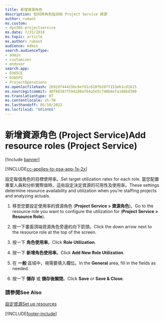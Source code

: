 ```yaml
---
title: 新增資源角色
description: 如何將角色指派給 Project Service 資源
author: rumant
ms.custom:
- dyn365-projectservice
ms.date: 7/31/2018
ms.topic: article
ms.author: rumant
audience: Admin
search.audienceType:
- admin
- customizer
- enduser
search.app:
- D365CE
- D365PS
- ProjectOperations
ms.openlocfilehash: 2b92df44415bc6efd1c610fb26ff153eb1cd1615
ms.sourcegitcommit: 40f68387f594180af64a5e5c748b6efa188bd300
ms.translationtype: HT
ms.contentlocale: zh-TW
ms.lasthandoff: 05/10/2021
ms.locfileid: "6014466"
---
```

# <a name="add-resource-roles-project-service"></a><span data-ttu-id="6dc01-103">新增資源角色 (Project Service)</span><span class="sxs-lookup"><span data-stu-id="6dc01-103">Add resource roles (Project Service)</span></span>

[!include [banner](../includes/psa-now-project-operations.md)]

[!INCLUDE[cc-applies-to-psa-app-1x-2x](../includes/cc-applies-to-psa-app-1x-2x.md)]

<span data-ttu-id="6dc01-104">設定每個角色的目標使用率。</span><span class="sxs-lookup"><span data-stu-id="6dc01-104">Set target utilization rates for each role.</span></span> <span data-ttu-id="6dc01-105">當您配置專案人員和分析實際值時，這些設定決定資源的可用性及使用率。</span><span class="sxs-lookup"><span data-stu-id="6dc01-105">These settings determine resource availability and utilization when you’re staffing projects and analyzing actuals.</span></span>  
  
1.  <span data-ttu-id="6dc01-106">移至您要設定使用率的資源角色 (**Project Service > 資源角色**)。</span><span class="sxs-lookup"><span data-stu-id="6dc01-106">Go to the resource role you want to configure the utilization for (**Project Service > Resource Role**).</span></span>  
  
2.  <span data-ttu-id="6dc01-107">按一下畫面頂端資源角色旁邊的向下箭頭。</span><span class="sxs-lookup"><span data-stu-id="6dc01-107">Click the down arrow next to the resource role at the top of the screen.</span></span>  
  
3.  <span data-ttu-id="6dc01-108">按一下 **角色使用率**。</span><span class="sxs-lookup"><span data-stu-id="6dc01-108">Click **Role Utilization**.</span></span>  
  
4.  <span data-ttu-id="6dc01-109">按一下 **新增角色使用率**。</span><span class="sxs-lookup"><span data-stu-id="6dc01-109">Click **Add New Role Utilization**.</span></span>  
  
5.  <span data-ttu-id="6dc01-110">在 **一般** 區域中，視需要填入欄位。</span><span class="sxs-lookup"><span data-stu-id="6dc01-110">In the **General** area, fill in the fields as needed.</span></span>  
  
6.  <span data-ttu-id="6dc01-111">按一下 **儲存** 或 **儲存後關閉**。</span><span class="sxs-lookup"><span data-stu-id="6dc01-111">Click **Save** or **Save & Close**.</span></span>  
  
### <a name="see-also"></a><span data-ttu-id="6dc01-112">請參閱</span><span class="sxs-lookup"><span data-stu-id="6dc01-112">See Also</span></span>  
 [<span data-ttu-id="6dc01-113">設定資源</span><span class="sxs-lookup"><span data-stu-id="6dc01-113">Set up resources</span></span>](../psa/set-up-resources.md)


[!INCLUDE[footer-include](../includes/footer-banner.md)]